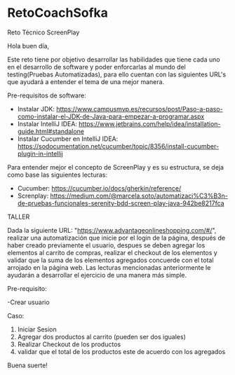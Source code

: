 # RetoCoachSofka


Reto Técnico ScreenPlay

Hola buen día,

Este reto tiene por objetivo desarrollar las habilidades que tiene cada uno en el desarrollo de software y poder enforcarlas al mundo del testing(Pruebas Automatizadas), para ello cuentan con las siguientes URL's que ayudará a entender el tema de una mejor manera.


Pre-requisitos de software:

- Instalar JDK: https://www.campusmvp.es/recursos/post/Paso-a-paso-como-instalar-el-JDK-de-Java-para-empezar-a-programar.aspx 
- Instalar IntelliJ IDEA: https://www.jetbrains.com/help/idea/installation-guide.html#standalone
- Instalar Cucumber en IntelliJ IDEA: https://sodocumentation.net/cucumber/topic/8356/install-cucumber-plugin-in-intellij

Para entender mejor el concepto de ScreenPlay y es su estructura, se deja como base las siguientes lecturas:

- Cucumber: https://cucumber.io/docs/gherkin/reference/ 
- Screnplay: https://medium.com/@marcela.soto/automatizaci%C3%B3n-de-pruebas-funcionales-serenity-bdd-screen-play-java-942be8217fca


TALLER

Dada la siguiente URL: "https://www.advantageonlineshopping.com/#/", realizar una automatización que inicie por el login de la página, después de haber creado previamente el usuario, despues se deben agregar los elementos al carrito de compras, realizar el checkout de los elementos y validar que la suma de los elementos agregados concuerde con el total arrojado en la página web. Las lecturas mencionadas anteriormente le ayudarán a desarrollar el ejercicio de una manera más simple.

Pre-requisito:

-Crear usuario

Caso:
1. Iniciar Sesion
2. Agregar dos productos al carrito (pueden ser dos iguales)
3. Realizar Checkout de los productos
4. validar que el total de los productos este de acuerdo con los agregados


Buena suerte!
